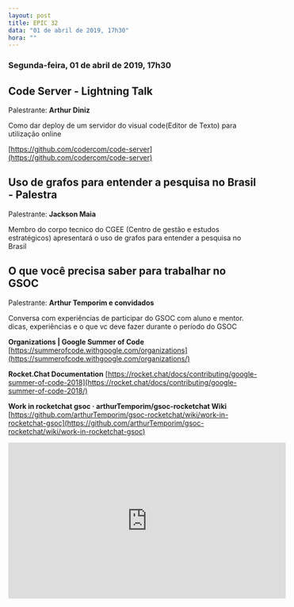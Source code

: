 ```yaml
---
layout: post
title: EPIC 32
data: "01 de abril de 2019, 17h30"
hora: ""
---
```


### Segunda-feira, 01 de abril de 2019, 17h30

## Code Server - Lightning Talk
Palestrante: **Arthur Diniz**

Como dar deploy de um servidor do visual code(Editor de Texto) para utilização online

[https://github.com/codercom/code-server](https://github.com/codercom/code-server)


## Uso de grafos para entender a pesquisa no Brasil - Palestra
Palestrante: **Jackson Maia**

Membro do corpo tecnico do CGEE (Centro de gestão e estudos estratégicos) apresentará o uso de grafos para entender a pesquisa no Brasil 

## O que você precisa saber para trabalhar no GSOC
Palestrante: **Arthur Temporim e convidados**

Conversa com experiências de participar do GSOC com aluno e mentor. dicas, experiências e o que vc deve fazer durante o período do GSOC

**Organizations | Google Summer of Code**
[https://summerofcode.withgoogle.com/organizations](https://summerofcode.withgoogle.com/organizations/)

**Rocket.Chat Documentation**
[https://rocket.chat/docs/contributing/google-summer-of-code-2018](https://rocket.chat/docs/contributing/google-summer-of-code-2018/)


**Work in rocketchat gsoc · arthurTemporim/gsoc-rocketchat Wiki**
[https://github.com/arthurTemporim/gsoc-rocketchat/wiki/work-in-rocketchat-gsoc](https://github.com/arthurTemporim/gsoc-rocketchat/wiki/work-in-rocketchat-gsoc)

<iframe width="560" height="315" src="https://www.youtube.com/embed/lLrqKP_wb8s" frameborder="0" allow="autoplay; encrypted-media" allowfullscreen></iframe>






